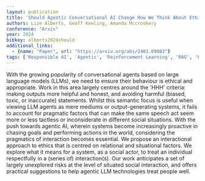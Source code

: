 ```yaml
---
layout: publication
title: 'Should Agentic Conversational AI Change How We Think About Ethics? Characterising An Interactional Ethics Centred On Respect'
authors: Lize Alberts, Geoff Keeling, Amanda Mccroskery
conference: "Arxiv"
year: 2024
bibkey: alberts2024should
additional_links:
  - {name: "Paper", url: "https://arxiv.org/abs/2401.09082"}
tags: ['Responsible AI', 'Agentic', 'Reinforcement Learning', 'RAG', 'Ethics and Bias']
---
```

With the growing popularity of conversational agents based on large language
models (LLMs), we need to ensure their behaviour is ethical and appropriate.
Work in this area largely centres around the 'HHH' criteria: making outputs
more helpful and honest, and avoiding harmful (biased, toxic, or inaccurate)
statements. Whilst this semantic focus is useful when viewing LLM agents as
mere mediums or output-generating systems, it fails to account for pragmatic
factors that can make the same speech act seem more or less tactless or
inconsiderate in different social situations. With the push towards agentic AI,
wherein systems become increasingly proactive in chasing goals and performing
actions in the world, considering the pragmatics of interaction becomes
essential. We propose an interactional approach to ethics that is centred on
relational and situational factors. We explore what it means for a system, as a
social actor, to treat an individual respectfully in a (series of)
interaction(s). Our work anticipates a set of largely unexplored risks at the
level of situated social interaction, and offers practical suggestions to help
agentic LLM technologies treat people well.

